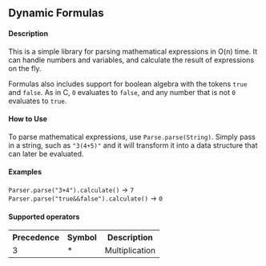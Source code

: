 ## Dynamic Formulas

#### Description

This is a simple library for parsing mathematical expressions in O(n) time. It can handle numbers and variables, and calculate the result of expressions on the fly.

Formulas also includes support for boolean algebra with the tokens `true` and `false`. As in C, `0` evaluates to `false`, and any number that is not `0` evaluates to `true`.

#### How to Use

To parse mathematical expressions, use `Parse.parse(String)`. Simply pass in a string, such as `"3(4+5)"` and it will transform it into a data structure that can later be evaluated.

#### Examples

`Parser.parse("3+4").calculate()` -> `7`</br>
`Parser.parse("true&&false").calculate()` -> `0`

#### Supported operators
<table>
  <th>
    Precedence
  </th>
  <th>
    Symbol
  </th>
  <th>
    Description
  </th>
  <tr>
    <td>3</td>
    <td>*</td>
    <td>Multiplication</td>
  </tr>
</table>
